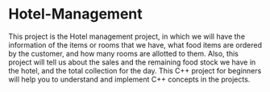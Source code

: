 # Hotel-Management
 This project is the Hotel management project, in which we will have the information of the items or rooms that we have, what food items are ordered by the customer, and how many rooms are allotted to them. Also, this project will tell us about the sales and the remaining food stock we have in the hotel, and the total collection for the day. This C++ project for beginners will help you to understand and implement C++ concepts in the projects.
